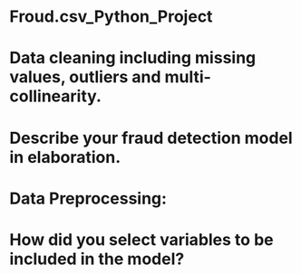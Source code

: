 # Froud.csv_Python_Project
# Data cleaning including missing values, outliers and multi-collinearity. 
# Describe your fraud detection model in elaboration.
# Data Preprocessing:
# How did you select variables to be included in the model?
